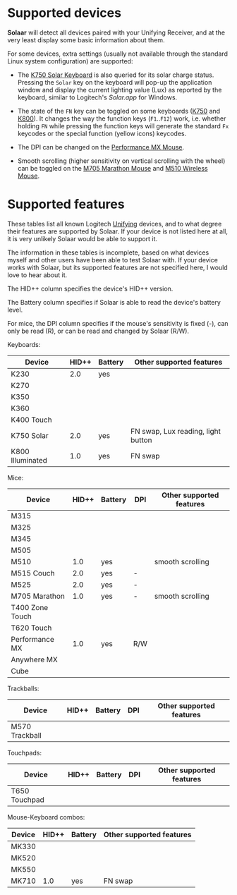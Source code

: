 # Supported devices

**Solaar** will detect all devices paired with your Unifying Receiver, and at
the very least display some basic information about them.

For some devices, extra settings (usually not available through the standard
Linux system configuration) are supported:

* The [K750 Solar Keyboard][K750] is also queried for its solar charge status.
  Pressing the `Solar` key on the keyboard will pop-up the application window
  and display the current lighting value (Lux) as reported by the keyboard,
  similar to Logitech's *Solar.app* for Windows.

* The state of the `FN` key can be toggled on some keyboards ([K750][K750] and
  [K800][K800]). It changes the way the function keys (`F1`..`F12`) work, i.e.
  whether holding `FN` while pressing the function keys will generate the
  standard `Fx` keycodes or the special function (yellow icons) keycodes.

* The DPI can be changed on the [Performance MX Mouse][P_MX].

* Smooth scrolling (higher sensitivity on vertical scrolling with the wheel) can
  be toggled on the [M705 Marathon Mouse][M705] and [M510 Wireless Mouse][M510].


# Supported features

These tables list all known Logitech [Unifying][unifying] devices, and to what
degree their features are supported by Solaar. If your device is not listed here
at all, it is very unlikely Solaar would be able to support it.

The information in these tables is incomplete, based on what devices myself and
other users have been able to test Solaar with. If your device works with
Solaar, but its supported features are not specified here, I would love to hear
about it.


The HID++ column specifies the device's HID++ version.

The Battery column specifies if Solaar is able to read the device's battery
level.

For mice, the DPI column specifies if the mouse's sensitivity is fixed (-), can
only be read (R), or can be read and changed by Solaar (R/W).


Keyboards:

| Device           | HID++ | Battery | Other supported features                |
|------------------|-------|---------|-----------------------------------------|
| K230             | 2.0   | yes     |                                         |
| K270             |       |         |                                         |
| K350             |       |         |                                         |
| K360             |       |         |                                         |
| K400 Touch       |       |         |                                         |
| K750 Solar       | 2.0   | yes     | FN swap, Lux reading, light button      |
| K800 Illuminated | 1.0   | yes     | FN swap                                 |


Mice:

| Device           | HID++ | Battery | DPI   | Other supported features        |
|------------------|-------|---------|-------|---------------------------------|
| M315             |       |         |       |                                 |
| M325             |       |         |       |                                 |
| M345             |       |         |       |                                 |
| M505             |       |         |       |                                 |
| M510             | 1.0   | yes     |       | smooth scrolling                |
| M515 Couch       | 2.0   | yes     | -     |                                 |
| M525             | 2.0   | yes     | -     |                                 |
| M705 Marathon    | 1.0   | yes     | -     | smooth scrolling                |
| T400 Zone Touch  |       |         |       |                                 |
| T620 Touch       |       |         |       |                                 |
| Performance MX   | 1.0   | yes     | R/W   |                                 |
| Anywhere MX      |       |         |       |                                 |
| Cube             |       |         |       |                                 |


Trackballs:

| Device           | HID++ | Battery | DPI   | Other supported features        |
|------------------|-------|---------|-------|---------------------------------|
| M570 Trackball   |       |         |       |                                 |


Touchpads:

| Device           | HID++ | Battery | DPI   | Other supported features        |
|------------------|-------|---------|-------|---------------------------------|
| T650 Touchpad    |       |         |       |                                 |


Mouse-Keyboard combos:

| Device           | HID++ | Battery | Other supported features                |
|------------------|-------|---------|-----------------------------------------|
| MK330            |       |         |                                         |
| MK520            |       |         |                                         |
| MK550            |       |         |                                         |
| MK710            | 1.0   | yes     | FN swap                                 |


[unifying]: http://logitech.com/en-us/66/6079
[K750]: http://logitech.com/product/k750-keyboard
[K800]: http://logitech.com/product/wireless-illuminated-keyboard-k800
[K360]: http://logitech.com/product/keyboard-k360
[M510]: http://logitech.com/product/wireless-mouse-m510
[M705]: http://logitech.com/product/marathon-mouse-m705
[P_MX]: http://logitech.com/product/performance-mouse-mx
[A_MX]: http://logitech.com/product/anywhere-mouse-mx

